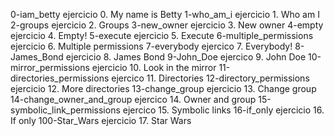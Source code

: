 0-iam_betty ejercicio 0. My name is Betty
1-who_am_i ejercicio 1. Who am I 
2-groups ejercicio 2. Groups 
3-new_owner ejercicio 3. New owner
4-empty ejercicio 4. Empty! 
5-execute ejercicio 5. Execute
6-multiple_permissions ejercicio 6. Multiple permissions
7-everybody ejercico 7. Everybody! 
8-James_Bond ejercicio 8. James Bond 
9-John_Doe ejercico 9. John Doe
10-mirror_permissions ejercicio 10. Look in the mirror
11-directories_permissions ejercico 11. Directories
12-directory_permissions ejercicio 12. More directories
13-change_group ejercicio 13. Change group
14-change_owner_and_group ejercico 14. Owner and group 
15-symbolic_link_permissions ejercico 15. Symbolic links 
16-if_only ejercicio 16. If only
100-Star_Wars ejercicio 17. Star Wars